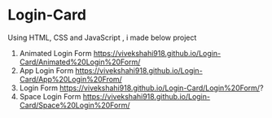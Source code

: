 # Login-Card
Using HTML, CSS and JavaScript , i made below project
1. Animated Login Form
https://vivekshahi918.github.io/Login-Card/Animated%20Login%20Form/
2. App Login Form
https://vivekshahi918.github.io/Login-Card/App%20Login%20From/
3. Login Form
https://vivekshahi918.github.io/Login-Card/Login%20Form/?
4. Space Login Form
https://vivekshahi918.github.io/Login-Card/Space%20Login%20Form/
  

